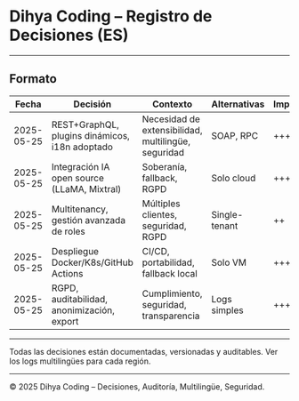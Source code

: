 # Dihya Coding – Registro de Decisiones (ES)

---

## Formato

| Fecha      | Decisión                                    | Contexto                        | Alternativas | Impacto | Estado |
|------------|----------------------------------------------|----------------------------------|--------------|---------|--------|
| 2025-05-25 | REST+GraphQL, plugins dinámicos, i18n adoptado| Necesidad de extensibilidad, multilingüe, seguridad | SOAP, RPC    | +++     | Aprobado |
| 2025-05-25 | Integración IA open source (LLaMA, Mixtral)  | Soberanía, fallback, RGPD        | Solo cloud   | +++     | Aprobado |
| 2025-05-25 | Multitenancy, gestión avanzada de roles      | Múltiples clientes, seguridad, RGPD| Single-tenant| ++      | Aprobado |
| 2025-05-25 | Despliegue Docker/K8s/GitHub Actions         | CI/CD, portabilidad, fallback local| Solo VM      | +++     | Aprobado |
| 2025-05-25 | RGPD, auditabilidad, anonimización, export   | Cumplimiento, seguridad, transparencia| Logs simples | +++     | Aprobado |

---

Todas las decisiones están documentadas, versionadas y auditables. Ver los logs multilingües para cada región.

---

© 2025 Dihya Coding – Decisiones, Auditoría, Multilingüe, Seguridad.
